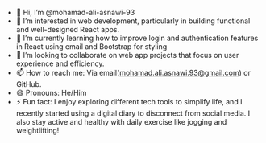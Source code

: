 - 👋 Hi, I’m @mohamad-ali-asnawi-93
- 👀 I’m interested in web development, particularly in building functional and well-designed React apps.
- 🌱 I’m currently learning how to improve login and authentication features in React using email and Bootstrap for styling
- 💞️ I’m looking to collaborate on web app projects that focus on user experience and efficiency.
- 📫 How to reach me: Via email(mohamad.ali.asnawi.93@gmail.com) or GitHub.
- 😄 Pronouns: He/Him
- ⚡ Fun fact: I enjoy exploring different tech tools to simplify life, and I recently started using a digital diary to disconnect from social media. I also stay active and healthy with daily exercise like jogging and weightlifting!

<!---
mohamad-ali-asnawi-93/mohamad-ali-asnawi-93 is a ✨ special ✨ repository because its `README.md` (this file) appears on your GitHub profile.
You can click the Preview link to take a look at your changes.
--->

